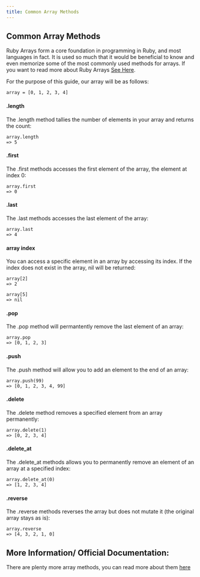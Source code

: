```yaml
---
title: Common Array Methods
---
```

## Common Array Methods

Ruby Arrays form a core foundation in programming in Ruby, and most languages in fact. It is used so much that it would be beneficial to know and even memorize some of the most commonly used methods for arrays. If you want to read more about Ruby Arrays <a href='https://github.com/freeCodeCamp/guides/blob/master/src/pages/ruby/ruby-arrays/index.md' target='_blank' rel='nofollow'>See Here</a>.

For the purpose of this guide, our array will be as follows:

```
array = [0, 1, 2, 3, 4]
```

#### .length
The .length method tallies the number of elements in your array and returns the count:

```
array.length
=> 5
```

#### .first
The .first methods accesses the first element of the array, the element at index 0:

```
array.first
=> 0
```

#### .last
The .last methods accesses the last element of the array:

```
array.last
=> 4
```

#### array index
You can access a specific element in an array by accessing its index. If the index does not exist in the array, nil will be returned:

```
array[2]
=> 2

array[5]
=> nil
```

#### .pop
The .pop method will permantently remove the last element of an array:

```
array.pop
=> [0, 1, 2, 3]
```

#### .push
The .push method will allow you to add an element to the end of an array:

```
array.push(99)
=> [0, 1, 2, 3, 4, 99]
```

#### .delete
The .delete method removes a specified element from an array permanently:

```
array.delete(1)
=> [0, 2, 3, 4]
```

#### .delete_at
The .delete_at methods allows you to permanently remove an element of an array at a specified index:

```
array.delete_at(0)
=> [1, 2, 3, 4]
```

#### .reverse
The .reverse methods reverses the array but does not mutate it (the original array stays as is):

```
array.reverse
=> [4, 3, 2, 1, 0]
```

## More Information/ Official Documentation:

There are plenty more array methods, you can read more about them <a href='https://ruby-doc.org/core-2.4.2/Array.html' target='_blank' rel='nofollow'>here</a>
